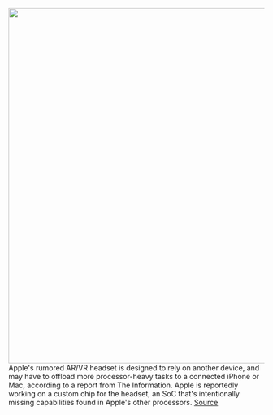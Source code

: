<img src='https://cdn.vox-cdn.com/thumbor/jzH-sighECYZr11X8shi1uqro-w=/0x0:2040x1360/1200x800/filters:focal(857x517:1183x843)/cdn.vox-cdn.com/uploads/chorus_image/image/69811743/acastro_180604_1777_apple_wwdc_0001.0.jpg' width='700px' /><br/>
Apple's rumored AR/VR headset is designed to rely on another device, and may have to offload more processor-heavy tasks to a connected iPhone or Mac, according to a report from The Information. Apple is reportedly working on a custom chip for the headset, an SoC that's intentionally missing capabilities found in Apple's other processors.
<a href='https://www.theverge.com/2021/9/2/22654606/apple-ar-vr-headset-iphone-wireless-connection-stream-data'> Source <a/>